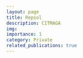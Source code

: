 ```yaml
---
layout: page
title: Repsol
description: CITMAGA
img: 
importance: 1
category: Private
related_publications: true
---
```



